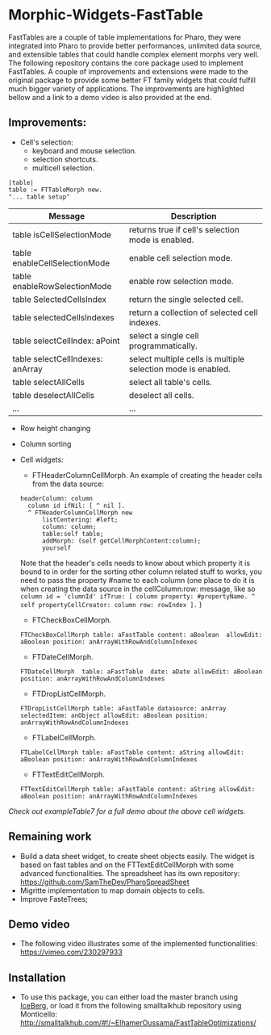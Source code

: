 # Morphic-Widgets-FastTable

FastTables are a couple of table implementations for Pharo, they were integrated into Pharo to provide better
performances, unlimited data source, and extensible tables that could handle complex element morphs very well.
The following repository contains the core package used to implement FastTables. A couple of improvements and 
extensions were made to the original package to provide some better FT family widgets that could fulfill much bigger 
variety of applications.
The improvements are highlighted bellow and a link to a demo video is also provided at the end.


## Improvements:
* Cell's selection:
  - keyboard and mouse selection.
  - selection shortcuts.
  - multicell selection. 
```
|table|
table := FTTableMorph new.
"... table setup"
```
| Message | Description |
| --- | --- |
| table isCellSelectionMode | returns true if cell's selection mode is enabled. |
| table enableCellSelectionMode | enable cell selection mode.|
| table enableRowSelectionMode | enable row selection mode.|
| table SelectedCellsIndex | return the single selected cell.|
| table selectedCellsIndexes | return a collection of selected cell indexes.|
| table selectCellIndex: aPoint | select a single cell programmatically.|
| table selectCellIndexes: anArray | select multiple cells is multiple selection mode is enabled.|
| table selectAllCells | select all table's cells.|
| table deselectAllCells | deselect all cells.|
| ... | ... |

  
* Row height changing 
* Column sorting
* Cell widgets:

  - FTHeaderColumnCellMorph.
  An example of creating the header cells from the data source:
  ```
  headerColumn: column
	column id ifNil: [ ^ nil ]. 
	^ FTHeaderColumnCellMorph new 
		listCentering: #left;
		column: column;
		table:self table;
		addMorph: (self getCellMorphContent:column);
		yourself
  ```
  Note that the header's cells needs to know about which property it is bound to in order for the sorting other column related stuff to works, you need to pass the property #name to each column (one place to do it is when creating the data source in the cellColumn:row: message, like so `	column id = 'clumnId' ifTrue: [ column property: #propertyName. ^ self propertyCellCreator: column row: rowIndex ].`  )
  - FTCheckBoxCellMorph.
  ```
  FTCheckBoxCellMorph table: aFastTable content: aBoolean  allowEdit: aBoolean position: anArrayWithRowAndColumnIndexes
  ```
  - FTDateCellMorph.
  ```
  FTDateCellMorph  table: aFastTable  date: aDate allowEdit: aBoolean position: anArrayWithRowAndColumnIndexes
  ```
  - FTDropListCellMorph.
  ```
  FTDropListCellMorph table: aFastTable datasource: anArray selectedItem: anObject allowEdit: aBoolean position: anArrayWithRowAndColumnIndexes
  ```
  - FTLabelCellMorph.
  ```
  FTLabelCellMorph table: aFastTable content: aString allowEdit: aBoolean position: anArrayWithRowAndColumnIndexes
  ```
  - FTTextEditCellMorph.
  ```
  FTTextEditCellMorph table: aFastTable content: aString allowEdit: aBoolean position: anArrayWithRowAndColumnIndexes
  ```
*Check out exampleTable7 for a full demo about the above cell widgets.*
## Remaining work 
* Build a data sheet widget, to create sheet objects easily. The widget is based on fast tables and on the FTTextEditCellMorph 
with some advanced functionalities.
The spreadsheet has its own repository: https://github.com/SamTheDev/PharoSpreadSheet
* Migritte implementation to map domain objects to cells.
* Improve FasteTrees; 

## Demo video
* The following video illustrates some of the implemented functionalities: https://vimeo.com/230297933

## Installation 
* To use this package, you can either load the master branch using [IceBerg](https://github.com/pharo-vcs/iceberg), or load it from the following smalltalkhub repository using Monticello: http://smalltalkhub.com/#!/~ElhamerOussama/FastTableOptimizations/
